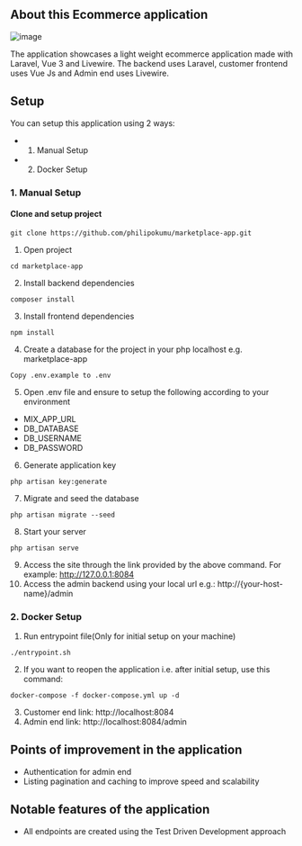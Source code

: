 ## About this Ecommerce application

![image](https://user-images.githubusercontent.com/8024882/162905326-d88db128-2bb4-4adf-a2f1-490424cf4ccb.png)

The application showcases a light weight ecommerce application made with Laravel, Vue 3 and Livewire. The backend uses Laravel, customer frontend uses Vue Js and Admin end uses Livewire.

## Setup

You can setup this application using 2 ways:

-   1. Manual Setup
-   2. Docker Setup

### 1. Manual Setup

#### Clone and setup project

```
git clone https://github.com/philipokumu/marketplace-app.git
```

1. Open project

```
cd marketplace-app
```

2. Install backend dependencies

```
composer install
```

3. Install frontend dependencies

```
npm install
```

4. Create a database for the project in your php localhost e.g. marketplace-app

```
Copy .env.example to .env
```

5. Open .env file and ensure to setup the following according to your environment

-   MIX_APP_URL
-   DB_DATABASE
-   DB_USERNAME
-   DB_PASSWORD

6. Generate application key

```
php artisan key:generate
```

7. Migrate and seed the database

```
php artisan migrate --seed
```

8. Start your server

```
php artisan serve
```

9. Access the site through the link provided by the above command. For example: http://127.0.0.1:8084
10. Access the admin backend using your local url e.g.: http://{your-host-name}/admin

### 2. Docker Setup

1. Run entrypoint file(Only for initial setup on your machine)

```
./entrypoint.sh
```

2. If you want to reopen the application i.e. after initial setup, use this command:

```
docker-compose -f docker-compose.yml up -d
```

3. Customer end link: http://localhost:8084
4. Admin end link: http://localhost:8084/admin

## Points of improvement in the application

-   Authentication for admin end
-   Listing pagination and caching to improve speed and scalability

## Notable features of the application

-   All endpoints are created using the Test Driven Development approach
